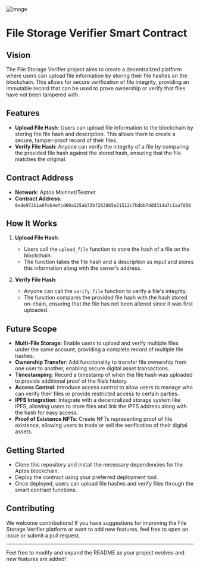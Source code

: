 ![image](https://github.com/user-attachments/assets/b8eec31b-836e-47fe-b8ce-37d571ba2727)


# File Storage Verifier Smart Contract

## Vision

The File Storage Verifier project aims to create a decentralized platform where users can upload file information by storing their file hashes on the blockchain. This allows for secure verification of file integrity, providing an immutable record that can be used to prove ownership or verify that files have not been tampered with.

## Features

- **Upload File Hash**: Users can upload file information to the blockchain by storing the file hash and description. This allows them to create a secure, tamper-proof record of their files.
- **Verify File Hash**: Anyone can verify the integrity of a file by comparing the provided file hash against the stored hash, ensuring that the file matches the original.

## Contract Address

- **Network**: Aptos Mainnet/Testnet
- **Contract Address**: `0xde972b1a6feb4efcd60a125ab73bf263865e21512c7bdbb7ddd31da7c1aa7d50` 
## How It Works

1. **Upload File Hash**:

   - Users call the `upload_file` function to store the hash of a file on the blockchain.
   - The function takes the file hash and a description as input and stores this information along with the owner’s address.

2. **Verify File Hash**:
   - Anyone can call the `verify_file` function to verify a file's integrity.
   - The function compares the provided file hash with the hash stored on-chain, ensuring that the file has not been altered since it was first uploaded.

## Future Scope

- **Multi-File Storage**: Enable users to upload and verify multiple files under the same account, providing a complete record of multiple file hashes.
- **Ownership Transfer**: Add functionality to transfer file ownership from one user to another, enabling secure digital asset transactions.
- **Timestamping**: Record a timestamp of when the file hash was uploaded to provide additional proof of the file’s history.
- **Access Control**: Introduce access control to allow users to manage who can verify their files or provide restricted access to certain parties.
- **IPFS Integration**: Integrate with a decentralized storage system like IPFS, allowing users to store files and link the IPFS address along with the hash for easy access.
- **Proof of Existence NFTs**: Create NFTs representing proof of file existence, allowing users to trade or sell the verification of their digital assets.

## Getting Started

- Clone this repository and install the necessary dependencies for the Aptos blockchain.
- Deploy the contract using your preferred deployment tool.
- Once deployed, users can upload file hashes and verify files through the smart contract functions.

## Contributing

We welcome contributions! If you have suggestions for improving the File Storage Verifier platform or want to add new features, feel free to open an issue or submit a pull request.

---

Feel free to modify and expand the README as your project evolves and new features are added!
